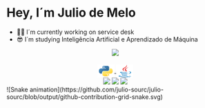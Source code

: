 # Hey, I´m Julio de Melo
- 💪🏾 I´m currently working on service desk
- 😎 I´m studying Inteligência Artificial e Aprendizado de Máquina

<div align="center">
  <a href="https://www.linkedin.com/feed/">
  <img height="180em" src="https://github-readme-stats.vercel.app/api?username=JuliodeMelo&show_icons=true&theme=dark&include_all_commits=true&count_private=true"/>
</div>

<div align="center" style="display: inline_block"><br>
   <img align="center" alt="Rafa-Python" height="30" width="40" src="https://raw.githubusercontent.com/devicons/devicon/master/icons/python/python-original.svg">
   <img align="center" alt="Rafa-Java" height="30" width="40" src="https://raw.githubusercontent.com/devicons/devicon/master/icons/java/java-original.svg">
</div>

 <div align="center" > 
  <a href="https://instagram.com/julio-de-melo" target="_blank"><img src="https://img.shields.io/badge/-Instagram-%23E4405F?style=for-the-badge&logo=instagram&logoColor=white" target="_blank"></a>
  <a href = "j.julio@uni9.edu.br"><img src="https://img.shields.io/badge/-Gmail-%23333?style=for-the-badge&logo=gmail&logoColor=white" target="_blank"></a>
  <a href="https://www.linkedin.com/in/julio-de-melo-22450415b" target="_blank"><img src="https://img.shields.io/badge/-LinkedIn-%230077B5?style=for-the-badge&logo=linkedin&logoColor=white" target="_blank"></a> 
   
</div>
![Snake animation](https://github.com/julio-sourc/julio-sourc/blob/output/github-contribution-grid-snake.svg)
